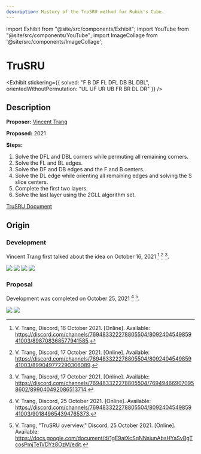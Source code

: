 ```yaml
---
description: History of the TruSRU method for Rubik's Cube.
---
```


import Exhibit from "@site/src/components/Exhibit";
import YouTube from "@site/src/components/YouTube";
import ImageCollage from '@site/src/components/ImageCollage';

# TruSRU

<Exhibit
stickering={{
    solved: "F B DF FL DFL DB BL DBL",
    orientedWithoutPermutation: "UL UF UR UB FR BR DL DR"
  }}
/>

## Description

**Proposer:** [Vincent Trang](CubingContributors/MethodDevelopers.md#trang-vincent-trangium)

**Proposed:** 2021

**Steps:**

1. Solve the DFL and DBL corners while permuting all remaining corners.
2. Solve the FL and BL edges.
3. Solve the DF and DB edges and the F and B centers.
4. Solve the DL edge while orienting all remaining edges and solving the S slice centers.
5. Complete the first two layers.
6. Solve the last layer using the 2GLL algorithm set.

[TruSRU Document](https://docs.google.com/document/d/1gE9atXcSqNNsiunAbsHYaSvBgTcosPmjTe1VDYz8OzM/edit)

## Origin

### Development

Vincent Trang first talked about the idea on October 16, 2021 [^trang-2021-1] [^trang-2021-2] [^trang-2021-3].

![](img/TruSRU/Origin1.png)
![](img/TruSRU/Origin2.png)
![](img/TruSRU/Origin3.png)
![](img/TruSRU/Origin4.png)

### Proposal

Development was completed on October 25, 2021 [^trang-2021-4] [^trang-2021-5].

![](img/TruSRU/Proposal1.png)
![](img/TruSRU/Proposal2.png)

[^trang-2021-1]: V. Trang, Discord, 16 October 2021. [Online]. Available: https://discord.com/channels/769483322278805504/809240454985941003/898708368577941585.
[^trang-2021-2]: V. Trang, Discord, 17 October 2021. [Online]. Available: https://discord.com/channels/769483322278805504/809240454985941003/899049772290306089.
[^trang-2021-3]: V. Trang, Discord, 17 October 2021. [Online]. Available: https://discord.com/channels/769483322278805504/769494669070958602/899040492086513714.
[^trang-2021-4]: V. Trang, Discord, 25 October 2021. [Online]. Available: https://discord.com/channels/769483322278805504/809240454985941003/901849654394765373.
[^trang-2021-5]: V. Trang, "TruSRU overview," Discord, 25 October 2021. [Online]. Available: https://docs.google.com/document/d/1gE9atXcSqNNsiunAbsHYaSvBgTcosPmjTe1VDYz8OzM/edit.